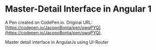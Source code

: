 # Master-Detail Interface in Angular 1

A Pen created on CodePen.io. Original URL: [https://codepen.io/JacopoBonta/pen/owqPYQ](https://codepen.io/JacopoBonta/pen/owqPYQ).

Master detail interface in AngularJs using UI-Router
